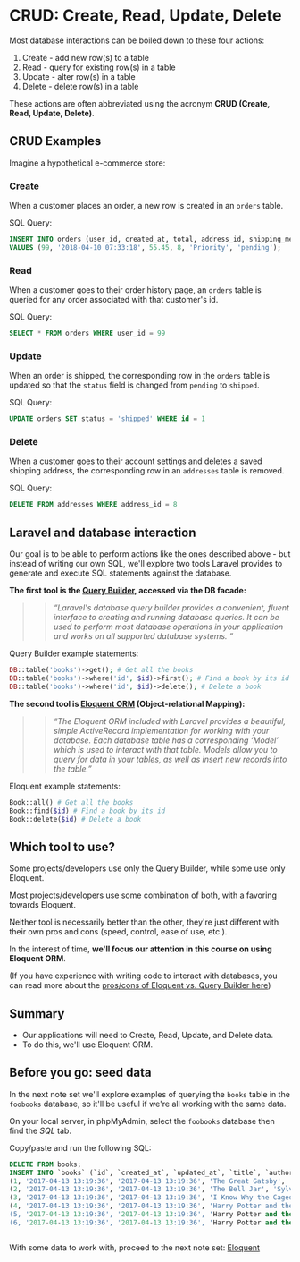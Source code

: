 # CRUD: Create, Read, Update, Delete
Most database interactions can be boiled down to these four actions:

1. Create - add new row(s) to a table
2. Read - query for existing row(s) in a table
3. Update - alter row(s) in a table
4. Delete - delete row(s) in a table

These actions are often abbreviated using the acronym **CRUD (Create, Read, Update, Delete)**.



## CRUD Examples
Imagine a hypothetical e-commerce store:

### Create
When a customer places an order, a new row is created in an `orders` table.

SQL Query:
```sql
INSERT INTO orders (user_id, created_at, total, address_id, shipping_method, status)
VALUES (99, '2018-04-10 07:33:18', 55.45, 8, 'Priority', 'pending');
```

### Read
When a customer goes to their order history page, an `orders` table is queried for any order associated with that customer's id.

SQL Query:
```sql
SELECT * FROM orders WHERE user_id = 99
```

### Update
When an order is shipped, the corresponding row in the `orders` table is updated so that the `status` field is changed from `pending` to `shipped`. 

SQL Query:
```sql
UPDATE orders SET status = 'shipped' WHERE id = 1
``` 

### Delete
When a customer goes to their account settings and deletes a saved shipping address, the corresponding row in an `addresses` table is removed.

SQL Query:
```sql
DELETE FROM addresses WHERE address_id = 8
```



## Laravel and database interaction
Our goal is to be able to perform actions like the ones described above - but instead of writing our own SQL, we'll explore two tools Laravel provides to generate and execute SQL statements against the database.

__The first tool is the [Query Builder](https://laravel.com/docs/queries), accessed via the DB facade:__

>> *&ldquo;Laravel's database query builder provides a convenient, fluent interface to creating and running database queries. It can be used to perform most database operations in your application and works on all supported database systems. &rdquo;*


Query Builder example statements:
```php
DB::table('books')->get(); # Get all the books
DB::table('books')->where('id', $id)->first(); # Find a book by its id
DB::table('books')->where('id', $id)->delete(); # Delete a book
```

__The second tool is [Eloquent ORM](https://laravel.com/docs/eloquent) (Object-relational Mapping):__

>> *&ldquo;The Eloquent ORM included with Laravel provides a beautiful, simple ActiveRecord implementation for working with your database. Each database table has a corresponding &lsquo;Model&rsquo; which is used to interact with that table. Models allow you to query for data in your tables, as well as insert new records into the table.&rdquo;*

Eloquent example statements:

```php
Book::all() # Get all the books
Book::find($id) # Find a book by its id
Book::delete($id) # Delete a book
```



## Which tool to use?
Some projects/developers use only the Query Builder, while some use only Eloquent.

Most projects/developers use some combination of both, with a favoring towards Eloquent.

Neither tool is necessarily better than the other, they're just different with their own pros and cons (speed, control, ease of use, etc.).

In the interest of time, __we'll focus our attention in this course on using Eloquent ORM__.

(If you have experience with writing code to interact with databases, you can read more about the [pros/cons of Eloquent vs. Query Builder here](/laravel/db-eloquent-vs-qb.md))



## Summary
+ Our applications will need to Create, Read, Update, and Delete data.
+ To do this, we'll use Eloquent ORM.



## Before you go: seed data
In the next note set we'll explore examples of querying the `books` table in the `foobooks` database, so it'll be useful if we're all working with the same data.

On your local server, in phpMyAdmin, select the `foobooks` database then find the *SQL* tab.

Copy/paste and run the following SQL:

```sql
DELETE FROM books;
INSERT INTO `books` (`id`, `created_at`, `updated_at`, `title`, `author`, `published_year`, `cover_url`, `purchase_url`) VALUES
(1, '2017-04-13 13:19:36', '2017-04-13 13:19:36', 'The Great Gatsby', 'F. Scott Fitzgerald', 1925, 'http://img2.imagesbn.com/p/9780743273565_p0_v4_s114x166.JPG', 'http://www.barnesandnoble.com/w/the-great-gatsby-francis-scott-fitzgerald/1116668135?ean=9780743273565'),
(2, '2017-04-13 13:19:36', '2017-04-13 13:19:36', 'The Bell Jar', 'Sylvia Plath', 1963, 'http://img1.imagesbn.com/p/9780061148514_p0_v2_s114x166.JPG', 'http://www.barnesandnoble.com/w/bell-jar-sylvia-plath/1100550703?ean=9780061148514'),
(3, '2017-04-13 13:19:36', '2017-04-13 13:19:36', 'I Know Why the Caged Bird Sings', 'Maya Angelou', 1969, 'http://img1.imagesbn.com/p/9780345514400_p0_v1_s114x166.JPG', 'http://www.barnesandnoble.com/w/i-know-why-the-caged-bird-sings-maya-angelou/1100392955?ean=9780345514400'),
(4, '2017-04-13 13:19:36', '2017-04-13 13:19:36', 'Harry Potter and the Sorcerer\'s Stone', 'J.K. Rowling', 1997, 'http://prodimage.images-bn.com/pimages/9780590353427_p0_v1_s484x700.jpg', 'http://www.barnesandnoble.com/w/harry-potter-and-the-sorcerers-stone-j-k-rowling/1100036321?ean=9780590353427'),
(5, '2017-04-13 13:19:36', '2017-04-13 13:19:36', 'Harry Potter and the Chamber of Secrets', 'J.K. Rowling', 1998, 'http://prodimage.images-bn.com/pimages/9780439064873_p0_v1_s192x300.jpg', 'http://www.barnesandnoble.com/w/harry-potter-and-the-chamber-of-secrets-j-k-rowling/1004338523?ean=9780439064873'),
(6, '2017-04-13 13:19:36', '2017-04-13 13:19:36', 'Harry Potter and the The Prisoner of Azkaban', 'J.K. Rowling', 1999, 'http://prodimage.images-bn.com/pimages/9780439136365_p0_v1_s192x300.jpg', 'http://www.barnesandnoble.com/w/harry-potter-and-the-prisoner-of-azkaban-j-k-rowling/1100178339?ean=9780439136365');
```

<img src='http://making-the-internet.s3.amazonaws.com/laravel-foobooks-sql-seed@2x.png' style='max-width:1343px;' alt=''>

With some data to work with, proceed to the next note set: [Eloquent](/laravel/db-eloquent.md)
